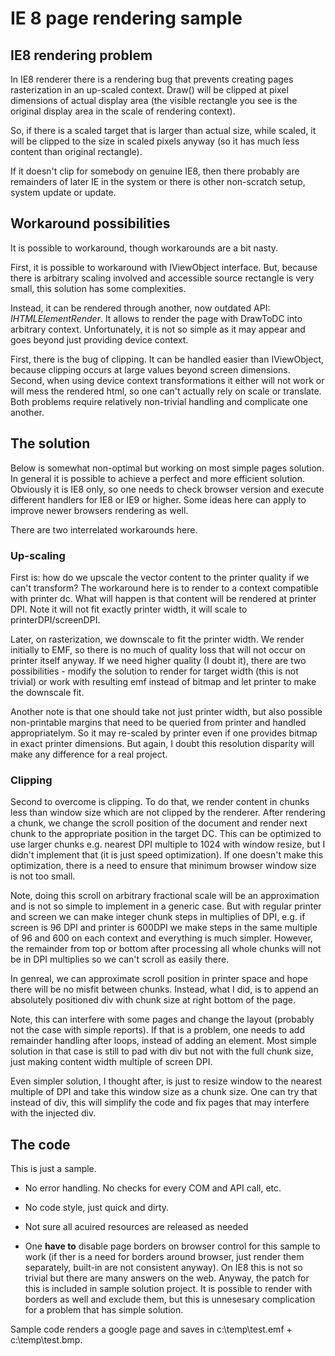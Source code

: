 # IE 8 page rendering sample

## IE8 rendering problem

In IE8 renderer there is a rendering bug that prevents creating pages rasterization in an up-scaled context. Draw() will be clipped at pixel dimensions of actual display area (the visible rectangle you see is the original display area in the scale of rendering context). 

So, if there is a scaled target that is larger than actual size, while scaled, it will be clipped to the size in scaled pixels anyway (so it has much less content than original rectangle). 

If it doesn't clip for somebody on genuine IE8, then there probably are remainders of later IE in the system or there is other non-scratch setup, system update or update. 

## Workaround possibilities

It is possible to workaround, though workarounds are a bit nasty. 

First, it is possible to workaround with IViewObject interface. But, because there is arbitrary scaling involved and accessible source rectangle is very small, this solution has some complexities. 

Instead, it can be rendered through another, now outdated API: *IHTMLElementRender*. It allows to render the page with DrawToDC into arbitrary context. Unfortunately, it is not so simple as it may appear and goes beyond just providing device context. 

First, there is the bug of clipping. It can be handled easier than IViewObject, because clipping occurs at large values beyond screen dimensions.  Second, when using device context transformations it either will not work or will mess the rendered html, so one   can't actually rely on scale or translate. Both problems require relatively non-trivial handling and complicate one another.

## The solution 

Below is somewhat non-optimal but working on most simple pages solution. In general it is possible to achieve a perfect and more efficient solution. Obviously it is IE8 only, so one needs to check browser version and execute different handlers for IE8 or IE9 or higher. Some ideas here can apply to improve newer browsers rendering as well.

There are two interrelated workarounds here. 

### Up-scaling 

First is: how do we upscale the vector content to the printer quality if we can't transform? The workaround here is to render to a context compatible with printer dc. What will happen is that content will be rendered at printer DPI. Note it will not fit exactly printer width, it will scale to printerDPI/screenDPI. 

Later, on rasterization, we downscale to fit the printer width. We render initially to EMF, so there is no much of quality loss that will not occur on printer itself anyway. If we need higher quality (I doubt it), there are two possibilities - modify the solution to render for target width (this is not trivial) or work with resulting emf instead of bitmap and let printer to make the downscale fit. 

Another note is that one should take not just printer width, but also possible non-printable margins that need to be queried from printer and handled appropriatelym. So it may re-scaled by printer even if one provides bitmap in exact printer dimensions. But again, I doubt this resolution disparity will make any difference for a real project. 

### Clipping

Second to overcome is clipping. To do that, we render content in chunks less than window size which are not clipped by the renderer. After rendering a chunk, we change the scroll position of the document and render next chunk to the appropriate position in the target DC. This can be optimized to use larger chunks e.g. nearest DPI multiple to 1024 with window resize, but I didn't implement that (it is just speed optimization). If one doesn't make this optimization, there is a need to ensure that minimum browser window size is not too small.

Note, doing this scroll on arbitrary fractional scale will be an approximation and is not so simple to implement in a generic case. But with regular printer and screen we can make integer chunk steps in multiplies of DPI, e.g. if screen is 96 DPI and printer is 600DPI we make steps in the same multiple of 96 and 600 on each context and everything is much simpler. However, the remainder from top or bottom after processing all whole chunks will not be in DPI multiplies so we can't scroll as easily there. 

In genreal, we can approximate scroll position in printer space and hope there will be no misfit between chunks. Instead, what I did, is to append an absolutely positioned div with chunk size at right bottom of the page. 

Note, this can interfere with some pages and change the layout (probably not the case with simple reports). If that is a problem, one needs to add remainder handling after loops, instead of adding an element. Most simple solution in that case is still to pad with div but not with the full chunk size, just making content width multiple of screen DPI. 

Even simpler solution, I thought after, is just to resize window to the nearest multiple of DPI and take this window size as a chunk size. One can try that instead of div, this will simplify the code and fix pages that may interfere with the injected div.

## The code

This is just a sample. 

- No error handling. No checks for every COM and API call, etc.

- No code style, just quick and dirty.

- Not sure all acuired resources are released as needed

- One **have to** disable page borders on browser control for this sample to work (if ther is a need for borders around browser, just render them separately, built-in are not consistent anyway). On IE8 this is not so trivial but there are many answers on the web. Anyway, the patch for this is included in sample solution project. It is possible to  render with borders as well and exclude them, but this is unnesesary complication for a problem that has simple solution.

Sample code renders a google page and saves in c:\temp\test.emf + c:\temp\test.bmp.
